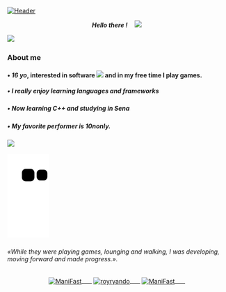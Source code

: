 
[![Header](https://media.discordapp.net/attachments/631163630729035787/956729077480423424/13_sin_titulo_20220324203934.png?width=1024&height=341)](https://www.youtube.com/watch?v=804cYaQqn_A)

<p align="center"><i><b>Hello there !     </b><img src="https://cdn.betterttv.net/emote/6000de22465444316bf6433e/3x" width="25"/></i></p> 

<p align="center">
</p>
  
 <img src="https://images-ext-1.discordapp.net/external/yZbwbJqsqcVdejYUVXqqYgmlYlIout-tCcYizOtXEWE/https/media.discordapp.net/attachments/851143791083257886/851771495691714570/embed.png" width="1500"/>
  
  
### About me
#### • *16 yo*, interested in software <img src="https://cdn.betterttv.net/emote/5b490e73cf46791f8491f6f4/1x" width="28"/> and in my free time I play games.
##### • I really enjoy learning languages and frameworks
##### • Now learning C++ and studying in Sena
##### • My favorite performer is 10nonly.


<p align="center">
</p>
  
 <img src="https://images-ext-1.discordapp.net/external/yZbwbJqsqcVdejYUVXqqYgmlYlIout-tCcYizOtXEWE/https/media.discordapp.net/attachments/851143791083257886/851771495691714570/embed.png" width="1500"/>
  
  
  
![Snake animation](https://github.com/rafaballerini/rafaballerini/blob/output/github-contribution-grid-snake.svg)
 

###### *«While they were playing games, lounging and walking, I was developing, moving forward and made progress.»*.


<p align="center">
<a href="link" target="blank"><img align="center" src="https://cdn.jsdelivr.net/npm/simple-icons@v3/icons/youtube.svg" alt="ManiFast" height="35" width="35" />      </a>
<a href="link" target="blank"><img align="center" src="https://cdn.jsdelivr.net/npm/simple-icons@v3/icons/twitter.svg" alt="royryando" height="35" width="35" />      </a>
<a href="link/" target="blank"><img align="center" src="https://cdn.jsdelivr.net/npm/simple-icons@v3/icons/discord.svg" alt="ManiFast" height="35" width="35" />      </a>

  
</p>
